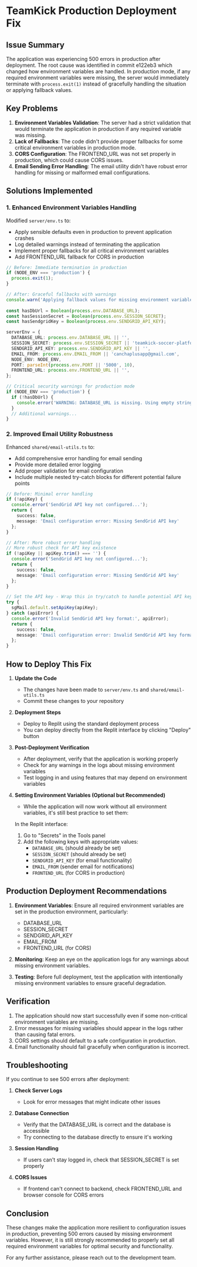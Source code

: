 # TeamKick Production Deployment Fix

## Issue Summary

The application was experiencing 500 errors in production after deployment. The root cause was identified in commit e122eb3 which changed how environment variables are handled. In production mode, if any required environment variables were missing, the server would immediately terminate with `process.exit(1)` instead of gracefully handling the situation or applying fallback values.

## Key Problems

1. **Environment Variables Validation**: The server had a strict validation that would terminate the application in production if any required variable was missing.
2. **Lack of Fallbacks**: The code didn't provide proper fallbacks for some critical environment variables in production mode.
3. **CORS Configuration**: The FRONTEND_URL was not set properly in production, which could cause CORS issues.
4. **Email Sending Error Handling**: The email utility didn't have robust error handling for missing or malformed email configurations.

## Solutions Implemented

### 1. Enhanced Environment Variables Handling

Modified `server/env.ts` to:
- Apply sensible defaults even in production to prevent application crashes
- Log detailed warnings instead of terminating the application
- Implement proper fallbacks for all critical environment variables
- Add FRONTEND_URL fallback for CORS in production

```typescript
// Before: Immediate termination in production
if (NODE_ENV === 'production') {
  process.exit(1);
}

// After: Graceful fallbacks with warnings
console.warn('Applying fallback values for missing environment variables');
  
const hasDbUrl = Boolean(process.env.DATABASE_URL);
const hasSessionSecret = Boolean(process.env.SESSION_SECRET);
const hasSendgridKey = Boolean(process.env.SENDGRID_API_KEY);

serverEnv = {
  DATABASE_URL: process.env.DATABASE_URL || '',
  SESSION_SECRET: process.env.SESSION_SECRET || 'teamkick-soccer-platform-dev-secret-minimum-32-characters',
  SENDGRID_API_KEY: process.env.SENDGRID_API_KEY || '',
  EMAIL_FROM: process.env.EMAIL_FROM || 'canchaplusapp@gmail.com',
  NODE_ENV: NODE_ENV,
  PORT: parseInt(process.env.PORT || '5000', 10),
  FRONTEND_URL: process.env.FRONTEND_URL || '',
};

// Critical security warnings for production mode
if (NODE_ENV === 'production') {
  if (!hasDbUrl) {
    console.error('WARNING: DATABASE_URL is missing. Using empty string as fallback.');
  }
  // Additional warnings...
}
```

### 2. Improved Email Utility Robustness

Enhanced `shared/email-utils.ts` to:
- Add comprehensive error handling for email sending
- Provide more detailed error logging
- Add proper validation for email configuration
- Include multiple nested try-catch blocks for different potential failure points

```typescript
// Before: Minimal error handling
if (!apiKey) {
  console.error('SendGrid API key not configured...');
  return {
    success: false,
    message: 'Email configuration error: Missing SendGrid API key'
  };
}

// After: More robust error handling
// More robust check for API key existence
if (!apiKey || apiKey.trim() === '') {
  console.error('SendGrid API key not configured...');
  return {
    success: false,
    message: 'Email configuration error: Missing SendGrid API key'
  };
}

// Set the API key - Wrap this in try/catch to handle potential API key format issues
try {
  sgMail.default.setApiKey(apiKey);
} catch (apiError) {
  console.error('Invalid SendGrid API key format:', apiError);
  return {
    success: false,
    message: 'Email configuration error: Invalid SendGrid API key format'
  };
}
```

## How to Deploy This Fix

1. **Update the Code**
   - The changes have been made to `server/env.ts` and `shared/email-utils.ts`
   - Commit these changes to your repository

2. **Deployment Steps**
   - Deploy to Replit using the standard deployment process
   - You can deploy directly from the Replit interface by clicking "Deploy" button

3. **Post-Deployment Verification**
   - After deployment, verify that the application is working properly
   - Check for any warnings in the logs about missing environment variables
   - Test logging in and using features that may depend on environment variables

4. **Setting Environment Variables (Optional but Recommended)**
   - While the application will now work without all environment variables, it's still best practice to set them:

   In the Replit interface:
   1. Go to "Secrets" in the Tools panel
   2. Add the following keys with appropriate values:
      - `DATABASE_URL` (should already be set)
      - `SESSION_SECRET` (should already be set)
      - `SENDGRID_API_KEY` (for email functionality)
      - `EMAIL_FROM` (sender email for notifications)
      - `FRONTEND_URL` (for CORS in production)

## Production Deployment Recommendations

1. **Environment Variables**: Ensure all required environment variables are set in the production environment, particularly:
   - DATABASE_URL
   - SESSION_SECRET
   - SENDGRID_API_KEY
   - EMAIL_FROM
   - FRONTEND_URL (for CORS)

2. **Monitoring**: Keep an eye on the application logs for any warnings about missing environment variables.

3. **Testing**: Before full deployment, test the application with intentionally missing environment variables to ensure graceful degradation.

## Verification

1. The application should now start successfully even if some non-critical environment variables are missing.
2. Error messages for missing variables should appear in the logs rather than causing fatal errors.
3. CORS settings should default to a safe configuration in production.
4. Email functionality should fail gracefully when configuration is incorrect.

## Troubleshooting

If you continue to see 500 errors after deployment:

1. **Check Server Logs**
   - Look for error messages that might indicate other issues

2. **Database Connection**
   - Verify that the DATABASE_URL is correct and the database is accessible
   - Try connecting to the database directly to ensure it's working

3. **Session Handling**
   - If users can't stay logged in, check that SESSION_SECRET is set properly

4. **CORS Issues**
   - If frontend can't connect to backend, check FRONTEND_URL and browser console for CORS errors

## Conclusion

These changes make the application more resilient to configuration issues in production, preventing 500 errors caused by missing environment variables. However, it is still strongly recommended to properly set all required environment variables for optimal security and functionality.

For any further assistance, please reach out to the development team.